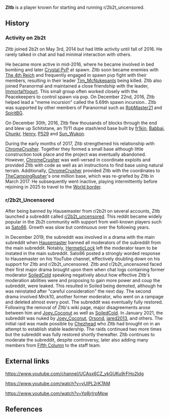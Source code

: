 **Zltb** is a player known for starting and running r/2b2t_uncensored.
## History
### Activity on 2b2t
Zltb joined 2b2t on May 3rd, 2014 but had little activity until fall of 2016. He rarely talked in chat and had minimal interaction with others.

He became more active in mid-2016, where he became involved in bed bombing and later [Crystal PvP](https://2b2t.miraheze.org/wiki/Crystal_PvP) at spawn. Zltb soon became enemies with [The 4th Reich](https://2b2t.miraheze.org/wiki/The_4th_Reich) and frequently engaged in spawn pvp fight with their members, resulting in their leader [Tim_McNukepants](https://2b2t.miraheze.org/wiki/Tim_McNukepants) being killed. Zltb also joined Paranormal and maintained a close friendship with the leader, [ImmortalYogurt](https://2b2t.miraheze.org/wiki/ImmortalYogurt). This small group often worked closely with the Peacekeepers to control spawn via pvp. On December 22nd, 2016, Zltb helped lead a "meme incursion" called the 5.69th spawn incursion.. Zltb was supported by other members of Paranormal such as [RobMaster21](https://2b2t.miraheze.org/wiki/RobMaster21) and [SpiritBG](https://2b2t.miraheze.org/wiki/SpiritBG).

On December 30th, 2016, Zltb flew thousands of blocks through the end and blew up Schitstane, an 11/11 dupe stash/end base built by [fr1kin](https://2b2t.miraheze.org/wiki/fr1kin), [Babbaj](https://2b2t.miraheze.org/wiki/Babbaj), [Chunkr](https://2b2t.miraheze.org/wiki/Chunkr), [Henry](https://2b2t.miraheze.org/wiki/Henry), [P529](https://2b2t.miraheze.org/wiki/P529) and [Sun_Wukon](https://2b2t.miraheze.org/wiki/Sun_Wukon).

During the early months of 2017, Zltb strengthened his relationship with [ChromeCrusher](https://2b2t.miraheze.org/wiki/ChromeCrusher). Together they formed a small base although little construction took place and the project was eventually abandoned. However, [ChromeCrusher](https://2b2t.miraheze.org/wiki/ChromeCrusher) was well-versed in coordinate exploits and provided Zltb with code as well as an instructions to find base using natural terrain. Additionally, [ChromeCrusher](https://2b2t.miraheze.org/wiki/ChromeCrusher) provided Zltb with the coordinates to [TheCampingRusher](https://2b2t.miraheze.org/wiki/TheCampingRusher)'s one million base, which was re-griefed by Zltb in March 2017.  He subsequently went inactive, playing intermittently before rejoining in 2025 to travel to the [World border](https://2b2t.miraheze.org/wiki/World_border).

### r/2b2t_Uncensored
After being banned by Hausemaster from r/2b2t on several accounts, Zltb launched a subreddit called [r/2b2t_uncensored](https://2b2t.miraheze.org/wiki/R%2F2b2t_Uncensored). This reddit became widely popular in the 2b2t community with support from well-known players such as [Sato86](https://2b2t.miraheze.org/wiki/Sato86). Growth was slow but continuous over the following years.

In December 2019, the subreddit was involved in a drama with the main subreddit when [Hausemaster](https://2b2t.miraheze.org/wiki/Hausemaster) banned all moderators of the subreddit from the main subreddit. Notably, [HermeticLock](https://2b2t.miraheze.org/wiki/HermeticLock) left the moderator team to be instated in the main subreddit. Sato86 posted a strongly worded response to Hausemaster on his YouTube channel, effectively doubling down on his support for Zltb and r/2b2t_uncensored. Zltb and r/2b2t_uncensored faced their first major drama brought upon them when chat logs containing former moderator [SoiledCold](https://2b2t.miraheze.org/wiki/SoiledCold) speaking negatively about how effective Zltb's moderation abilities were and proposing to gain more power and coup the subreddit, were leaked. This resulted in Soiled being demoted, although he was reinstated after "careful consideration" the next day. The second drama involved Mrck10, another former moderator, who went on a rampage and deleted almost every post. The subreddit was eventually fully restored. Following the removal of Zltb's wiki page, major disagreements arose between him and [Joey_Coconut](https://2b2t.miraheze.org/wiki/Joey_Coconut) as well as [SoiledCold](https://2b2t.miraheze.org/wiki/SoiledCold). In January 2021, the subreddit was nuked by [Joey_Coconut](https://2b2t.miraheze.org/wiki/Joey_Coconut), [Orsond](https://2b2t.miraheze.org/wiki/Orsond), [jared2013](https://2b2t.miraheze.org/wiki/jared2013), and others. The initial raid was made possible by [Chezhead](https://2b2t.miraheze.org/wiki/Chezhead) who Zltb had brought on in an attempt to establish stable leadership. The raids continued two more times but the subreddit was fully restored shortly thereafter. Zltb continues to moderate the subreddit, despite controversy, later also adding many members from [Fifth Column](https://2b2t.miraheze.org/wiki/Fifth_Column) to the staff team.

## External links
https://www.youtube.com/channel/UCAsx6CZ_ykGUKu9rFHo2Idg

https://www.youtube.com/watch?v=vUlPL2rK7AM

https://www.youtube.com/watch?v=Yq8jrIrpMpw

## References